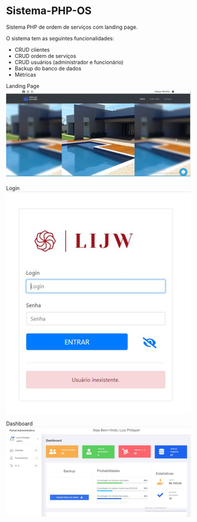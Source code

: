 # Sistema-PHP-OS
Sistema PHP de ordem de serviços com landing page.

O sistema tem as seguintes funcionalidades:
- CRUD clientes 
- CRUD ordem de serviços 
- CRUD usuários (administrador e funcionário)
- Backup do banco de dados 
- Métricas

Landing Page
![print](https://github.com/Lippe19/Sistema-PHP-OS/blob/main/5.JPG)

Login
![print](https://github.com/Lippe19/Sistema-PHP-OS/blob/main/6.JPG)

Dashboard
![print](https://github.com/Lippe19/Sistema-PHP-OS/blob/main/7.JPG)
